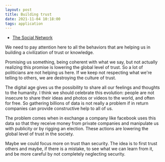 ```yaml
---
layout: post
title: Building trust
date: 2021-11-04 10:18:00
tags: application
---
```


- [The Social Network](https://www.youtube.com/watch?v=x6b9DG4CjzQ)

We need to pay attention here to all the behaviors that are helping us in building a civilization of trust or knowledge. 

Promising us something, being coherent with what we say, but not actually realizing this promise is lowering the global level of trust. So a lot of politicians are not helping us here. If we keep not respecting what we're telling to others, we are destroying the culture of trust. 

The digital age gives us the possibility to share all our feelings and thoughts to the humanity. I think we should celebrate this evolution: people are not insecure to share their ideas and photos or videos to the world, and often for free. So gathering billions of data is not really a problem if in return companies can provide constructive help to all of us.

The problem comes when in exchange a company like facebook uses this data so that they receive money from private companies and manipulate us with publicity or by rigging an election. These actions are lowering the global level of trust in the society.

Maybe we could focus more on trust than security. The idea is to first trust others and maybe, if there is a mistake, to see what we can learn from it, and be more careful by not completely neglecting security.